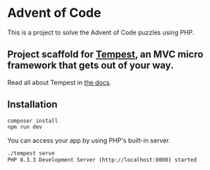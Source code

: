 # Advent of Code

This is a project to solve the Advent of Code puzzles using PHP.

## Project scaffold for [Tempest](https://github.com/tempestphp), an MVC micro framework that gets out of your way.

Read all about Tempest in [the docs](https://github.com/tempestphp/tempest-docs/blob/master/01-getting-started.md).

## Installation

```bash
composer install
npm run dev
```

You can access your app by using PHP's built-in server.

```bash
./tempest serve
PHP 8.3.3 Development Server (http://localhost:8000) started
```